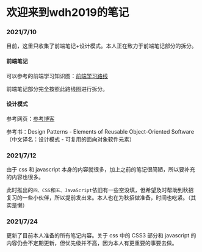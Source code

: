 # 欢迎来到wdh2019的笔记

### 2021/7/10

目前，这里只收集了前端笔记+设计模式。本人正在致力于前端笔记部分的拆分。

#### 前端笔记

可以参考的前端学习知识图：<a href="https://objtube.github.io/front-end-roadmap/#/">前端学习路线</a>

前端笔记部分完全按照此路线图进行拆分。

#### 设计模式

参考网页：<a href="http://c.biancheng.net/view/1361.html">参考博客</a>

参考书：Design Patterns - Elements of Reusable Object-Oriented Software（中文译名：设计模式 - 可复用的面向对象软件元素）



### 2021/7/12

由于 css 和 javascript 本身的内容就很多，加上之前的笔记很简陋，所以要补充的内容也很多。

此时推出的`四、CSS`和`五、JavaScript`依旧有一些空没填，但希望及时帮助到秋招复习的一些小伙伴，所以提前发出来。本人也在为秋招做准备，时间也吃紧。（其实是懒）



### 2021/7/24

更新了目前本人准备的所有笔记内容。关于 css 中的 CSS3 部分和 javascript 的内容仍会不定期更新，但优先级并不高，因为本人有更重要的事要去做。